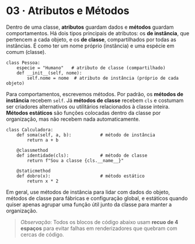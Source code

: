 # 03 · Atributos e Métodos

Dentro de uma classe, **atributos** guardam dados e **métodos** guardam comportamentos. Há dois tipos principais de atributos:
os **de instância**, que pertencem a cada objeto, e os **de classe**, compartilhados por todas as instâncias. É como ter um nome
próprio (instância) e uma espécie em comum (classe).

    class Pessoa:
        especie = "Humano"   # atributo de classe (compartilhado)
        def __init__(self, nome):
            self.nome = nome  # atributo de instância (próprio de cada objeto)

Para comportamentos, escrevemos métodos. Por padrão, os **métodos de instância** recebem `self`. Já **métodos de classe** recebem `cls`
e costumam ser criadores alternativos ou utilitários relacionados à classe inteira. **Métodos estáticos** são funções colocadas dentro
da classe por organização, mas não recebem nada automaticamente.

    class Calculadora:
        def soma(self, a, b):           # método de instância
            return a + b

        @classmethod
        def identidade(cls):            # método de classe
            return f"Sou a classe {cls.__name__}"

        @staticmethod
        def dobro(x):                   # método estático
            return x * 2

Em geral, use métodos de instância para lidar com dados do objeto, métodos de classe para fábricas e configuração global,
e estáticos quando quiser apenas agrupar uma função útil junto da classe para manter a organização.

>*Observação*: Todos os blocos de código abaixo usam **recuo de 4 espaços** para evitar falhas em renderizadores que quebram com cercas de código.

